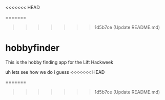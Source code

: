 <<<<<<< HEAD

=======
>>>>>>> 1d5b7ce (Update README.md)
# hobbyfinder
This is the hobby finding app for the Lift Hackweek

uh lets see how we do i guess
<<<<<<< HEAD

=======
>>>>>>> 1d5b7ce (Update README.md)
